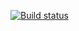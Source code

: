 [![Build status](https://ci.appveyor.com/api/projects/status/ehkq5ewkg6gcp70d?svg=true)](https://ci.appveyor.com/project/VAGOgrigoryan/postman)
